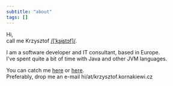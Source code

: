 ```yaml
---
subtitle: "about"
tags: []
---
```


Hi,  
call me Krzysztof [/[ˈkʂɨʂtɔf]/](https://en.wikipedia.org/wiki/Help:IPA/Polish).  

I am a software developer and IT consultant, based in Europe.  
I've spent quite a bit of time with Java and other JVM languages.
  
You can catch me [here](https://gitlab.com/pages/hugo) or [here](https://gitlab.com/pages/hugo).  
Preferably, drop me an e-mail hi/at/krzysztof.kornakiewi.cz